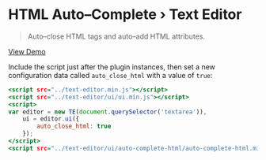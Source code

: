 HTML Auto–Complete › Text Editor
================================

> Auto–close HTML tags and auto–add HTML attributes.

[View Demo](https://rawgit.com/tovic/text-editor/master/text-editor/ui/auto-complete-html/auto-complete-html.html)

Include the script just after the plugin instances, then set a new configuration data called `auto_close_html` with a value of `true`:

~~~ .html
<script src="../text-editor.min.js"></script>
<script src="../text-editor/ui/ui.min.js"></script>
<script>
var editor = new TE(document.querySelector('textarea')),
    ui = editor.ui({
        auto_close_html: true
    });
</script>
<script src="../text-editor/ui/auto-complete-html/auto-complete-html.min.js"></script>
~~~